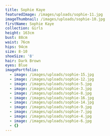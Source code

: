 ```yaml
---
title: Sophie Kaye
featuredImage: /images/uploads/sophie-11.jpg
imageThumbnail: /images/uploads/sophie-10.jpg
firstName: Sophie Kaye
collection: Girls
height: 163cm
bust: 88cm
waist: 76cm
hips: 94cm
size: 8-10
shoeSize: '8'
hair: Dark Brown
eyes: Blue
imagePortfolio:
  - image: /images/uploads/sophie-15.jpg
  - image: /images/uploads/sophie-12.jpg
  - image: /images/uploads/sophie-5.jpg
  - image: /images/uploads/sophie-3.jpg
  - image: /images/uploads/sophie-8.jpg
  - image: /images/uploads/sophie-16.jpg
  - image: /images/uploads/sophie-14.jpg
  - image: /images/uploads/sophie-9.jpg
  - image: /images/uploads/sophie-7.jpg
  - image: /images/uploads/sophie-4.jpg
  - image: /images/uploads/sophie-6.jpg
  - {}
---
```


